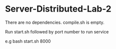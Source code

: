 # Server-Distributed-Lab-2
There are no dependencies. 
compile.sh is empty.

Run start.sh followed by port number to run service

e.g bash start.sh 8000
